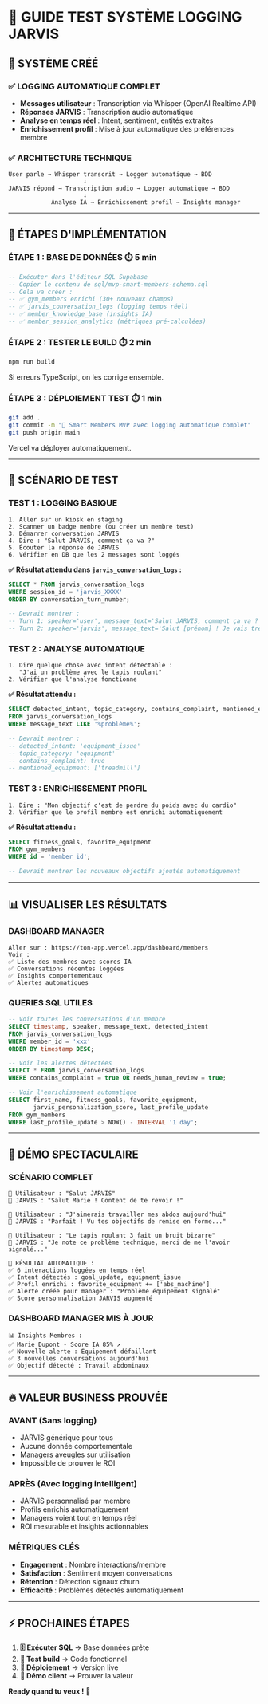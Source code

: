 # 🧪 GUIDE TEST SYSTÈME LOGGING JARVIS

## 🎯 **SYSTÈME CRÉÉ**

### ✅ **LOGGING AUTOMATIQUE COMPLET**
- **Messages utilisateur** : Transcription via Whisper (OpenAI Realtime API)
- **Réponses JARVIS** : Transcription audio automatique
- **Analyse en temps réel** : Intent, sentiment, entités extraites
- **Enrichissement profil** : Mise à jour automatique des préférences membre

### ✅ **ARCHITECTURE TECHNIQUE**
```
User parle → Whisper transcrit → Logger automatique → BDD
                     ↓
JARVIS répond → Transcription audio → Logger automatique → BDD
                     ↓
            Analyse IA → Enrichissement profil → Insights manager
```

---

## 🚀 **ÉTAPES D'IMPLÉMENTATION**

### **ÉTAPE 1 : BASE DE DONNÉES** ⏱️ 5 min

```sql
-- Exécuter dans l'éditeur SQL Supabase
-- Copier le contenu de sql/mvp-smart-members-schema.sql
-- Cela va créer :
-- ✅ gym_members enrichi (30+ nouveaux champs)
-- ✅ jarvis_conversation_logs (logging temps réel)
-- ✅ member_knowledge_base (insights IA)
-- ✅ member_session_analytics (métriques pré-calculées)
```

### **ÉTAPE 2 : TESTER LE BUILD** ⏱️ 2 min

```bash
npm run build
```

Si erreurs TypeScript, on les corrige ensemble.

### **ÉTAPE 3 : DÉPLOIEMENT TEST** ⏱️ 1 min

```bash
git add .
git commit -m "🧠 Smart Members MVP avec logging automatique complet"
git push origin main
```

Vercel va déployer automatiquement.

---

## 🧪 **SCÉNARIO DE TEST**

### **TEST 1 : LOGGING BASIQUE**
```
1. Aller sur un kiosk en staging
2. Scanner un badge membre (ou créer un membre test)
3. Démarrer conversation JARVIS
4. Dire : "Salut JARVIS, comment ça va ?"
5. Écouter la réponse de JARVIS
6. Vérifier en DB que les 2 messages sont loggés
```

**✅ Résultat attendu dans `jarvis_conversation_logs` :**
```sql
SELECT * FROM jarvis_conversation_logs 
WHERE session_id = 'jarvis_XXXX' 
ORDER BY conversation_turn_number;

-- Devrait montrer :
-- Turn 1: speaker='user', message_text='Salut JARVIS, comment ça va ?'
-- Turn 2: speaker='jarvis', message_text='Salut [prénom] ! Je vais très bien...'
```

### **TEST 2 : ANALYSE AUTOMATIQUE**
```
1. Dire quelque chose avec intent détectable :
   "J'ai un problème avec le tapis roulant"
2. Vérifier que l'analyse fonctionne
```

**✅ Résultat attendu :**
```sql
SELECT detected_intent, topic_category, contains_complaint, mentioned_equipment
FROM jarvis_conversation_logs 
WHERE message_text LIKE '%problème%';

-- Devrait montrer :
-- detected_intent: 'equipment_issue'
-- topic_category: 'equipment'  
-- contains_complaint: true
-- mentioned_equipment: ['treadmill']
```

### **TEST 3 : ENRICHISSEMENT PROFIL**
```
1. Dire : "Mon objectif c'est de perdre du poids avec du cardio"
2. Vérifier que le profil membre est enrichi automatiquement
```

**✅ Résultat attendu :**
```sql
SELECT fitness_goals, favorite_equipment 
FROM gym_members 
WHERE id = 'member_id';

-- Devrait montrer les nouveaux objectifs ajoutés automatiquement
```

---

## 📊 **VISUALISER LES RÉSULTATS**

### **DASHBOARD MANAGER**
```
Aller sur : https://ton-app.vercel.app/dashboard/members
Voir :
✅ Liste des membres avec scores IA
✅ Conversations récentes loggées
✅ Insights comportementaux
✅ Alertes automatiques
```

### **QUERIES SQL UTILES**
```sql
-- Voir toutes les conversations d'un membre
SELECT timestamp, speaker, message_text, detected_intent
FROM jarvis_conversation_logs 
WHERE member_id = 'xxx'
ORDER BY timestamp DESC;

-- Voir les alertes détectées
SELECT * FROM jarvis_conversation_logs 
WHERE contains_complaint = true OR needs_human_review = true;

-- Voir l'enrichissement automatique
SELECT first_name, fitness_goals, favorite_equipment, 
       jarvis_personalization_score, last_profile_update
FROM gym_members 
WHERE last_profile_update > NOW() - INTERVAL '1 day';
```

---

## 🎪 **DÉMO SPECTACULAIRE**

### **SCÉNARIO COMPLET**
```
👤 Utilisateur : "Salut JARVIS"
🤖 JARVIS : "Salut Marie ! Content de te revoir !"

👤 Utilisateur : "J'aimerais travailler mes abdos aujourd'hui"
🤖 JARVIS : "Parfait ! Vu tes objectifs de remise en forme..."

👤 Utilisateur : "Le tapis roulant 3 fait un bruit bizarre"
🤖 JARVIS : "Je note ce problème technique, merci de me l'avoir signalé..."

🧠 RÉSULTAT AUTOMATIQUE :
✅ 6 interactions loggées en temps réel
✅ Intent détectés : goal_update, equipment_issue
✅ Profil enrichi : favorite_equipment += ['abs_machine']
✅ Alerte créée pour manager : "Problème équipement signalé"
✅ Score personnalisation JARVIS augmenté
```

### **DASHBOARD MANAGER MIS À JOUR**
```
📊 Insights Membres :
✅ Marie Dupont - Score IA 85% ↗️
✅ Nouvelle alerte : Équipement défaillant
✅ 3 nouvelles conversations aujourd'hui
✅ Objectif détecté : Travail abdominaux
```

---

## 🔥 **VALEUR BUSINESS PROUVÉE**

### **AVANT** (Sans logging)
- JARVIS générique pour tous
- Aucune donnée comportementale  
- Managers aveugles sur utilisation
- Impossible de prouver le ROI

### **APRÈS** (Avec logging intelligent)
- JARVIS personnalisé par membre
- Profils enrichis automatiquement
- Managers voient tout en temps réel
- ROI mesurable et insights actionnables

### **MÉTRIQUES CLÉS**
- **Engagement** : Nombre interactions/membre
- **Satisfaction** : Sentiment moyen conversations
- **Rétention** : Détection signaux churn
- **Efficacité** : Problèmes détectés automatiquement

---

## ⚡ **PROCHAINES ÉTAPES**

1. **🗄️ Exécuter SQL** → Base données prête
2. **🧪 Test build** → Code fonctionnel  
3. **🚀 Déploiement** → Version live
4. **🎪 Démo client** → Prouver la valeur

**Ready quand tu veux !** 🎯

